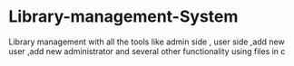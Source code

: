 # Library-management-System
Library management with all the tools like admin side , user side ,add new user ,add new administrator and several other functionality using files in c
